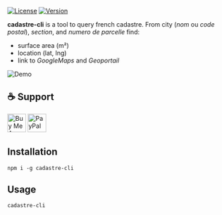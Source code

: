 [![License](https://img.shields.io/npm/l/cadastre-cli.svg)](LICENSE)
[![Version](https://img.shields.io/npm/v/cadastre-cli.svg)](https://www.npmjs.com/package/cadastre-cli)

__cadastre-cli__ is a tool to query french cadastre. From city (_nom_ ou _code postal_), _section_, and _numero de parcelle_ find:
 * surface area (m²)
 * location (lat, lng)
 * link to _GoogleMaps_ and _Geoportail_

![Demo](https://github.com/Jeremy38100/cadastre-cli/raw/master/resources/cadastre-cli.gif)

## ☕️ Support
<a href="https://www.buymeacoffee.com/jOVt3wg" target="_blank"><img src="https://cdn.buymeacoffee.com/buttons/default-orange.png" alt="Buy Me A Coffee" height="42" ></a>
<a href="https://www.paypal.me/Jeremy38100" target="_blank"><img src="https://www.paypalobjects.com/webstatic/en_US/i/buttons/PP_logo_h_200x51.png" height="42" alt="PayPal"></a>


## Installation
`npm i -g cadastre-cli`

## Usage
`cadastre-cli`